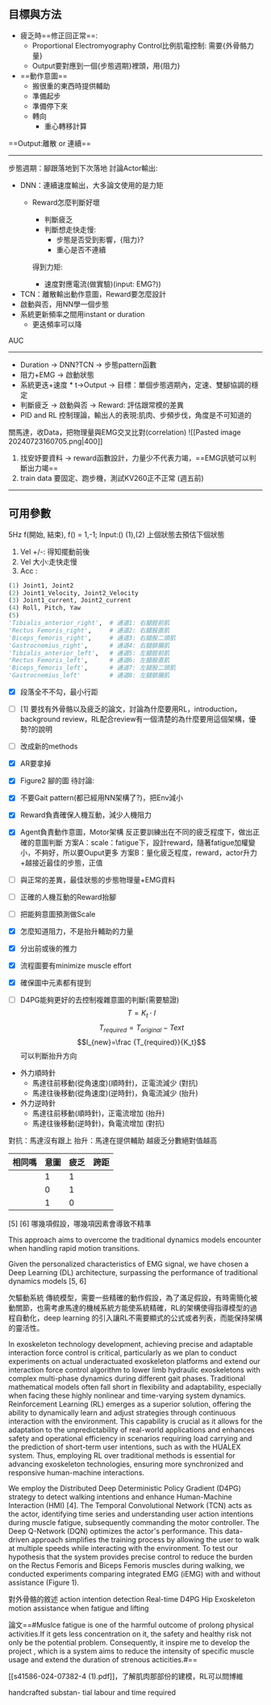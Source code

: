 ## 目標與方法
- 疲乏時==修正回正常==: 
	- Proportional Electromyography Control比例肌電控制: 需要{外骨骼力量}
	- Output要對應到一個{步態週期}裡頭，用{阻力}
- ==動作意圖==
	- 搬很重的東西時提供輔助
	- 準備起步
	- 準備停下來
	- 轉向
		- 重心轉移計算

==Output:離散 or 連續==

--- 
步態週期：腳跟落地到下次落地
討論Actor輸出:
- DNN：連續速度輸出，大多論文使用的是力矩
	- Reward怎麼判斷好壞
		- 判斷疲乏
		- 判斷想走快走慢:
			- 步態是否受到影響，{阻力}?
			- 重心是否不連續
		
		得到力矩:
		- 速度對應電流(做實驗)(input: EMG?))
- TCN：離散輸出動作意圖，Reward要怎麼設計
- 啟動與否，用NN學一個步態
- 系統更新頻率之間用instant or duration
	- 更迭頻率可以降

AUC

---
- Duration -> DNN?TCN -> 步態pattern函數
- 阻力+EMG -> 啟動狀態
- 系統更迭+速度 \* t->Output -> 目標：單個步態週期內，定速、雙腳協調的穩定
- 判斷疲乏 -> 啟動與否 -> Reward: 評估跟常模的差異
- PID and RL 控制理論，輸出人的表現:肌肉、步頻步伐，角度是不可知道的

關馬達，收Data，把物理量與EMG交叉比對(correlation)
![[Pasted image 20240723160705.png|400]]
1. 找安妤要資料 -> reward函數設計，力量少不代表力竭，==EMG訊號可以判斷出力竭==
2. train data 要固定、跑步機，測試KV260正不正常 (週五前)

---
## 可用參數
5Hz
f(開始, 結束), f() = 1,-1; 
Input:()
(1),(2) 上個狀態去預估下個狀態
1. Vel +/-: 得知擺動前後
2. Vel 大小:走快走慢
3. Acc :
```python
(1) Joint1, Joint2
(2) Joint1_Velocity, Joint2_Velocity
(3) Joint1_current, Joint2_current
(4) Roll, Pitch, Yaw
(5)
'Tibialis_anterior_right',  # 通道1: 右腿脛前肌
'Rectus Femoris_right',     # 通道2: 右腿股直肌
'Biceps_femoris_right',     # 通道3: 右腿股二頭肌
'Gastrocnemius_right',      # 通道4: 右腿腓腸肌
'Tibialis_anterior_left',   # 通道5: 左腿脛前肌
'Rectus Femoris_left',      # 通道6: 左腿股直肌
'Biceps_femoris_left',      # 通道7: 左腿股二頭肌
'Gastrocnemius_left'        # 通道8: 左腿腓腸肌
```

- [x] 段落全不不勾，最小行距
- [ ] [1] 要找有外骨骼以及疲乏的論文，討論為什麼要用RL，introduction，background review，RL配合review有一個清楚的為什麼要用這個架構，優勢?的說明
- [ ] 改成新的methods
- [x] AR要拿掉
- [x] Figure2 腳的圖
待討論:
- [x] 不要Gait pattern(都已經用NN架構了?)，把Env減小
- [x] Reward負責確保人機互動，減少人機阻力
- [x] Agent負責動作意圖，Motor架構
反正要訓練出在不同的疲乏程度下，做出正確的意圖判斷
方案A：scale：fatigue下，設計reward，隨著fatigue加權變小，不夠好，所以要Ouput更多
方案B：量化疲乏程度，reward，actor升力+越接近最佳的步態，正值

- [ ] 與正常的差異，最佳狀態的步態物理量+EMG資料
- [ ] 正確的人機互動的Reward抬腳
- [ ] 把能夠意圖預測做Scale
- [x] 怎麼知道阻力，不是抬升輔助的力量

- [x] 分出前或後的推力
- [x] 流程圖要有minimize muscle effort
- [x] 確保圖中元素都有提到
- [ ] D4PG能夠更好的去控制複雜意圖的判斷(需要驗證)
$$T=K_t \cdot I$$
$$T_{required}=T_{original}-T{ext}$$
$$I_{new}=\frac {T_{required}}{K_t}$$
可以判斷抬升方向
- 外力順時針
	- 馬達往前移動(從角速度)(順時針)，正電流減少 (對抗)
	- 馬達往後移動(從角速度)(逆時針)，負電流減少 (抬升)
- 外力逆時針
	- 馬達往前移動(順時針)，正電流增加 (抬升)
	- 馬達往後移動(逆時針)，負電流增加 (對抗)

對抗：馬達沒有跟上
抬升：馬達在提供輔助
越疲乏分數絕對值越高

| 相同嗎 | 意圖  | 疲乏  | 跨距  |
| --- | --- | --- | --- |
|     | 1   | 1   |     |
|     | 0   | 1   |     |
|     | 1   | 0   |     |

[5]
[6] 哪幾項假設，哪幾項因素會導致不精準

This approach aims to overcome the traditional dynamics models encounter when handling rapid motion transitions.

Given the personalized characteristics of EMG signal, we have chosen a Deep Learning (DL) architecture, surpassing the performance of traditional dynamics models [5, 6]

欠驅動系統
傳統模型，需要一些精確的動作假設，為了滿足假設，有時需簡化被動關節，也需考慮馬達的機械系統方能使系統精確，RL的架構使得指導模型的過程自動化，deep learning 的引入讓RL不需要顯式的公式或者列表，而能保持架構的靈活性。

In exoskeleton technology development, achieving precise and adaptable interaction force control is critical, particularly as we plan to conduct experiments on actual underactuated exoskeleton platforms and extend our interaction force control algorithm to lower limb hydraulic exoskeletons with complex multi-phase dynamics during different gait phases. Traditional mathematical models often fall short in flexibility and adaptability, especially when facing these highly nonlinear and time-varying system dynamics. Reinforcement Learning (RL) emerges as a superior solution, offering the ability to dynamically learn and adjust strategies through continuous interaction with the environment. This capability is crucial as it allows for the adaptation to the unpredictability of real-world applications and enhances safety and operational efficiency in scenarios requiring load carrying and the prediction of short-term user intentions, such as with the HUALEX system. Thus, employing RL over traditional methods is essential for advancing exoskeleton technologies, ensuring more synchronized and responsive human-machine interactions.

We employ the Distributed Deep Deterministic Policy Gradient (D4PG) strategy to detect walking intentions and enhance Human-Machine Interaction (HMI) [4]. The Temporal Convolutional Network (TCN) acts as the actor, identifying time series and understanding user action intentions during muscle fatigue, subsequently commanding the motor controller. The Deep Q-Network (DQN) optimizes the actor's performance. This data-driven approach simplifies the training process by allowing the user to walk at multiple speeds while interacting with the environment. To test our hypothesis that the system provides precise control to reduce the burden on the Rectus Femoris and Biceps Femoris muscles during walking, we conducted experiments comparing integrated EMG (iEMG) with and without assistance (Figure 1).

對外骨骼的敘述
action intention detection
Real-time
D4PG
Hip Exoskeleton
motion assistance when fatigue and lifting

論文==#Muslce fatigue is one of the harmful outcome of prolong physical activities.If it gets less concentration on it, the safety and healthy risk not only be the potential problem. Consequently, it inspire me to develop the  project , which is a system aims to reduce the  intensity of specific muscle usage and extend the duration of strenous acticities.#==

[[s41586-024-07382-4 (1).pdf]]，了解肌肉那部份的建模，RL可以問博維

handcrafted
substan- tial labour and time required 